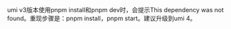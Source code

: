 umi v3版本使用pnpm install和pnpm dev时，会提示This dependency was not found。重现步骤是：pnpm install，pnpm start。建议升级到umi 4。
